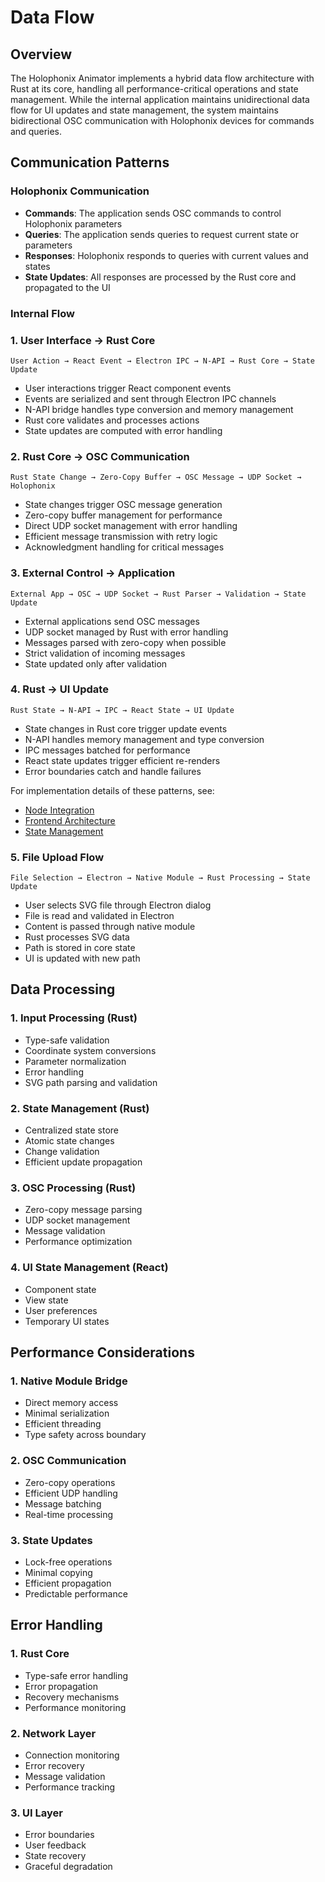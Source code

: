# Data Flow

## Overview

The Holophonix Animator implements a hybrid data flow architecture with Rust at its core, handling all performance-critical operations and state management. While the internal application maintains unidirectional data flow for UI updates and state management, the system maintains bidirectional OSC communication with Holophonix devices for commands and queries.

## Communication Patterns

### Holophonix Communication
- **Commands**: The application sends OSC commands to control Holophonix parameters
- **Queries**: The application sends queries to request current state or parameters
- **Responses**: Holophonix responds to queries with current values and states
- **State Updates**: All responses are processed by the Rust core and propagated to the UI

### Internal Flow

### 1. User Interface → Rust Core
```
User Action → React Event → Electron IPC → N-API → Rust Core → State Update
```
- User interactions trigger React component events
- Events are serialized and sent through Electron IPC channels
- N-API bridge handles type conversion and memory management
- Rust core validates and processes actions
- State updates are computed with error handling

### 2. Rust Core → OSC Communication
```
Rust State Change → Zero-Copy Buffer → OSC Message → UDP Socket → Holophonix
```
- State changes trigger OSC message generation
- Zero-copy buffer management for performance
- Direct UDP socket management with error handling
- Efficient message transmission with retry logic
- Acknowledgment handling for critical messages

### 3. External Control → Application
```
External App → OSC → UDP Socket → Rust Parser → Validation → State Update
```
- External applications send OSC messages
- UDP socket managed by Rust with error handling
- Messages parsed with zero-copy when possible
- Strict validation of incoming messages
- State updated only after validation

### 4. Rust → UI Update
```
Rust State → N-API → IPC → React State → UI Update
```
- State changes in Rust core trigger update events
- N-API handles memory management and type conversion
- IPC messages batched for performance
- React state updates trigger efficient re-renders
- Error boundaries catch and handle failures

For implementation details of these patterns, see:
- [Node Integration](../rust-core/node-bridge/node-integration.md)
- [Frontend Architecture](../react/frontend-architecture.md)
- [State Management](../rust-core/state-manager/state-management.md)

### 5. File Upload Flow
```
File Selection → Electron → Native Module → Rust Processing → State Update
```
- User selects SVG file through Electron dialog
- File is read and validated in Electron
- Content is passed through native module
- Rust processes SVG data
- Path is stored in core state
- UI is updated with new path

## Data Processing

### 1. Input Processing (Rust)
- Type-safe validation
- Coordinate system conversions
- Parameter normalization
- Error handling
- SVG path parsing and validation

### 2. State Management (Rust)
- Centralized state store
- Atomic state changes
- Change validation
- Efficient update propagation

### 3. OSC Processing (Rust)
- Zero-copy message parsing
- UDP socket management
- Message validation
- Performance optimization

### 4. UI State Management (React)
- Component state
- View state
- User preferences
- Temporary UI states

## Performance Considerations

### 1. Native Module Bridge
- Direct memory access
- Minimal serialization
- Efficient threading
- Type safety across boundary

### 2. OSC Communication
- Zero-copy operations
- Efficient UDP handling
- Message batching
- Real-time processing

### 3. State Updates
- Lock-free operations
- Minimal copying
- Efficient propagation
- Predictable performance

## Error Handling

### 1. Rust Core
- Type-safe error handling
- Error propagation
- Recovery mechanisms
- Performance monitoring

### 2. Network Layer
- Connection monitoring
- Error recovery
- Message validation
- Performance tracking

### 3. UI Layer
- Error boundaries
- User feedback
- State recovery
- Graceful degradation
